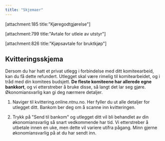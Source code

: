 ```yaml
---
title: "Skjemaer"
---
```


[attachment:185 title:"Kjøregodtgjørelse"]

[attachment:799 title:"Avtale for utleie av utstyr"]

[attachment:826 title:"Kjøpsavtale for bruktkjøp"]

## Kvitteringsskjema

Dersom du har hatt et privat utlegg i forbindelse med ditt komiteearbeid, kan du få dette refundert. Utlegget skal være rimelig til komitearbeidet, og i tråd med din komitees budsjett. **De fleste komiteene har allerede egne bankkort**, og vi etterstreber å bruke disse, så langt det lar seg gjøre. Økonomiansvarlig kan gi deg nærmere detaljer. 

1. Naviger til kvittering.online.ntnu.no. Her fyller du ut alle detaljer for utlegget ditt. Bankom ber deg om å scanne inn kvitteringen.

2. Trykk på "Send til bankom" og utlegget ditt vil bli behandlet av din økonomiansvarlig så snart vedkommende har tid. Vi etterstreber å utbetale innen en uke, men dette vil variere utifra pågang. Minn gjerne økonomiansvarlig på at du har sendt inn.